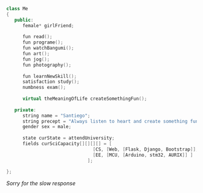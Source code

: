 ```cpp
class Me
{
   public:
      female* girlFriend;
   
      fun read();
      fun programe();
      fun watchBangumi();
      fun art();
      fun jog();
      fun photography();
      
      fun learnNewSkill();
      satisfaction study();
      numbness exam();
      
      virtual theMeaningOfLife createSomethingFun();
      
   private:
      string name = "Santiego";
      string precept = "Always listen to heart and create something fun";
      gender sex = male;
      
      state curState = attendUniversity;
      fields curSciCapacity[][][][] = [
                                [CS, [Web, [Flask, Django, Bootstrap]], [Algorithm, [OIer]], CV, [App, [Electron, Qt]] ],
                                [EE, [MCU, [Arduino, stm32, AURIX]] ]
                              ];
      
};
```

*Sorry for the slow response*

<!--
**MrAMS/MrAMS** is a ✨ _special_ ✨ repository because its `README.md` (this file) appears on your GitHub profile.

Here are some ideas to get you started:

- 🔭 I’m currently working on ...
- 🌱 I’m currently learning ...
- 👯 I’m looking to collaborate on ...
- 🤔 I’m looking for help with ...
- 💬 Ask me about ...
- 📫 How to reach me: ...
- 😄 Pronouns: ...
- ⚡ Fun fact: ...
-->
